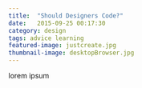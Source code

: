```yaml
---
title:  "Should Designers Code?"
date:   2015-09-25 00:17:30
category: design
tags: advice learning
featured-image: justcreate.jpg
thumbnail-image: desktopBrowser.jpg
---
```

lorem ipsum
